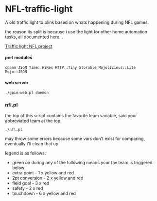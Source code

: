 # NFL-traffic-light
A old traffic light to blink based on whats happening during NFL games.

the reason its split is because i use the light for other home automation tasks, all documented here...

[Traffic light NFL project](https://drew.beer/blog/blog/nfl-traffic-light)


#### perl modules
```
cpanm JSON Time::HiRes HTTP::Tiny Storable Mojolicious::Lite Mojo::JSON
```

#### web server

```
./gpio-web.pl daemon
```

### nfl.pl
the top of this script contains the favorite team variable, said your abbreviated team at the top.

```
./nfl.pl
```

may throw some errors because some vars don't exist for comparing, eventually i'll clean that up


legend is as follows:
* green on during any of the following means your fav team is triggered below
* extra point - 1 x yellow and red
* 2pt conversion - 2 x yellow and red
* field goal - 3 x red
* safety - 2 x red
* touchdown - 6 x yellow and red
